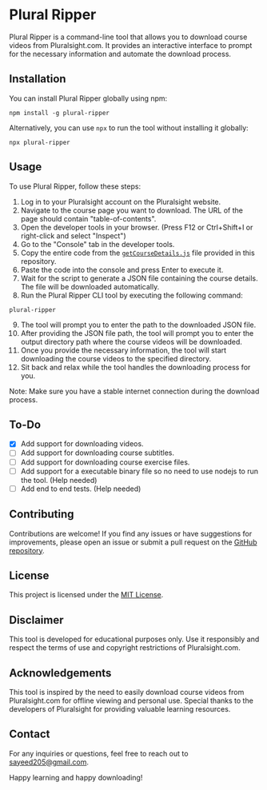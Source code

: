 # Plural Ripper

Plural Ripper is a command-line tool that allows you to download course videos from Pluralsight.com. It provides an interactive interface to prompt for the necessary information and automate the download process.

## Installation

You can install Plural Ripper globally using npm:

```shell
npm install -g plural-ripper
```

Alternatively, you can use `npx` to run the tool without installing it globally:

```shell
npx plural-ripper
```

## Usage

To use Plural Ripper, follow these steps:

1. Log in to your Pluralsight account on the Pluralsight website.
2. Navigate to the course page you want to download. The URL of the page should contain "table-of-contents".
3. Open the developer tools in your browser. (Press F12 or Ctrl+Shift+I or right-click and select "Inspect")
4. Go to the "Console" tab in the developer tools.
5. Copy the entire code from the [`getCourseDetails.js`](https://github.com/sayeed205/plural-ripper/blob/master/src/utils/getCourseDetails.js) file provided in this repository.
6. Paste the code into the console and press Enter to execute it.
7. Wait for the script to generate a JSON file containing the course details. The file will be downloaded automatically.
8. Run the Plural Ripper CLI tool by executing the following command:

```shell
plural-ripper
```

9. The tool will prompt you to enter the path to the downloaded JSON file.
10. After providing the JSON file path, the tool will prompt you to enter the output directory path where the course videos will be downloaded.
11. Once you provide the necessary information, the tool will start downloading the course videos to the specified directory.
12. Sit back and relax while the tool handles the downloading process for you.

Note: Make sure you have a stable internet connection during the download process.

## To-Do

-   [x] Add support for downloading videos.
-   [ ] Add support for downloading course subtitles.
-   [ ] Add support for downloading course exercise files.
-   [ ] Add support for a executable binary file so no need to use nodejs to run the tool. (Help needed)
-   [ ] Add end to end tests. (Help needed)

## Contributing

Contributions are welcome! If you find any issues or have suggestions for improvements, please open an issue or submit a pull request on the [GitHub repository](https://github.com/sayeed205/plural-ripper).

## License

This project is licensed under the [MIT License](LICENSE).

## Disclaimer

This tool is developed for educational purposes only. Use it responsibly and respect the terms of use and copyright restrictions of Pluralsight.com.

## Acknowledgements

This tool is inspired by the need to easily download course videos from Pluralsight.com for offline viewing and personal use. Special thanks to the developers of Pluralsight for providing valuable learning resources.

## Contact

For any inquiries or questions, feel free to reach out to sayeed205@gmail.com.

Happy learning and happy downloading!
